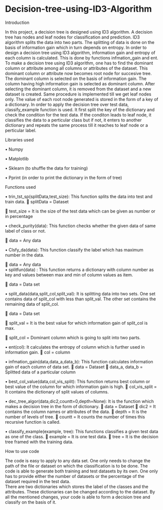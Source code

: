 # Decision-tree-using-ID3-Algorithm
Introduction

In this project, a decision tree is designed using ID3 algorithm. A decision tree has nodes and leaf nodes for classification and prediction. ID3 algorithm splits the data into two parts. The splitting of data is done on the basis of information gain which in turn depends on entropy.
In order to design a decision tree using ID3 algorithm, information gain and entropy of each column is calculated. This is done by functions infmation_gain and ent. 
To make a decision tree using ID3 algorithm, one has to find the dominant column or attribute among all columns or attributes of the dataset. This dominant column or attribute now becomes root node for succesive tree. The dominant column is selected on the basis of information gain. The column having high information gain is selected as dominant column. After selecting the dominant column, it is removed from the dataset and a new dataset is created. Same procedure is implemented till we get leaf nodes only. The value of each root node generated is stored in the form of a key of a dictionary. 
In order to apply the decision tree over test data, classify_example function is used. It first split the key of the dictionary and check the condition for the test data. If the conditon leads to leaf node, it classifies the data to a perticular class but if not, it enters to another dictionary and repeats the same process till it reaches to leaf node or a perticular label.


Libraries used

•	Numpy

•	Matplotlib

•	Sklearn (to shuffle the data for training)

•	Pprint (in order to print the dictionary in the form of tree)



Functions used

•	trin_tst_sp(splitData,test_size):
This function splits the data into test and train data.
	splitData = Dataset

	test_size = It is the size of the test data which can be given as number or in percentage

•	check_purity(data):
This function checks whether the given data of same label of class or not.

	data = Any data

•	Clsfy_da(data):
This function classify the label which has maximum number in the data.

	data = Any data  
•	splitfun(data) :
This function returns a dictionary with column number as key and values between max and min of column values as item.

	data =  Data set

•	split_data(data,split_col,split_val):
It is splitting data into two sets. One set contains data of split_col with less than split_val. The other set contains the remaining data of split_col.  

	data = Data set

	split_val = It is the best value for  which information gain of split_col  is max.

	split_col = Dominant column which is going to split into two parts.

•	ent(col):
It calculates the entropy of column which is further used in information gain.
	col = column

•	infmation_gain(data,data_a,data_b):
This function calculates information gain of each column of data set.
	data = Dataset
	data_a, data_b = Splitted data of a particular column 

•	best_col_value(data,col_vis_split):
This function returns best column or best value of the column for which information gain is high.
	col_vis_split = It contains the dictionary of split values of columns.   

•	dec_tree_algor(data,dic2,countt=0,depth=None):
It is the function which makes a decision tree in the form of dictionary.
	data = Dataset
	dic2 = It contains the column names or attributes of the data. 
	depth = It is the number of levels of tree.
	countt = It counts the number of times this recursive function is called.  

•	classify_example(example, tree):
This functions classifies a given test data as one of the class.
	example = It is one test data.
	tree = It is the decision tree framed with the training data.




How to use code

The code is easy to apply to any data set. One only needs to change the path of the file or dataset on which the classification is to be done.
The code is able to generate both training and test datasets by its own. One only has to provide either the number of datasets or the percentage of the dataset required in the test data.  
There are two dictionaries which stores the label of the classes and the attributes. These dictionaries can be changed according to the dataset.
By all the mentioned changes, your code is able to form a decision tree and classify on the basis of it.

